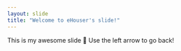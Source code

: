 ```yaml
---
layout: slide
title: "Welcome to eHouser's slide!"
---
```

This is my awesome slide :tada: 
Use the left arrow to go back!
